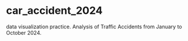 # car_accident_2024
data visualization practice.
Analysis of Traffic Accidents from January to October 2024.
